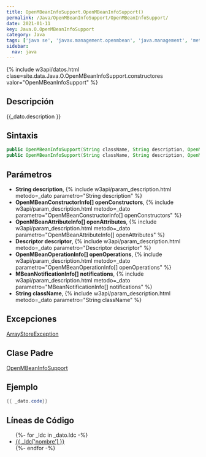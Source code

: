 ```yaml
---
title: OpenMBeanInfoSupport.OpenMBeanInfoSupport()
permalink: /Java/OpenMBeanInfoSupport/OpenMBeanInfoSupport/
date: 2021-01-11
key: Java.O.OpenMBeanInfoSupport
category: Java
tags: ['java se', 'javax.management.openmbean', 'java.management', 'metodo java', 'Java 1.5']
sidebar: 
  nav: java
---
```


{% include w3api/datos.html clase=site.data.Java.O.OpenMBeanInfoSupport.constructores valor="OpenMBeanInfoSupport" %}

## Descripción
{{_dato.description }}

## Sintaxis
~~~java
public OpenMBeanInfoSupport(String className, String description, OpenMBeanAttributeInfo[] openAttributes, OpenMBeanConstructorInfo[] openConstructors, OpenMBeanOperationInfo[] openOperations, MBeanNotificationInfo[] notifications)
public OpenMBeanInfoSupport(String className, String description, OpenMBeanAttributeInfo[] openAttributes, OpenMBeanConstructorInfo[] openConstructors, OpenMBeanOperationInfo[] openOperations, MBeanNotificationInfo[] notifications, Descriptor descriptor)
~~~

## Parámetros
* **String description**,  {% include w3api/param_description.html metodo=_dato parametro="String description" %}
* **OpenMBeanConstructorInfo[] openConstructors**,  {% include w3api/param_description.html metodo=_dato parametro="OpenMBeanConstructorInfo[] openConstructors" %}
* **OpenMBeanAttributeInfo[] openAttributes**,  {% include w3api/param_description.html metodo=_dato parametro="OpenMBeanAttributeInfo[] openAttributes" %}
* **Descriptor descriptor**,  {% include w3api/param_description.html metodo=_dato parametro="Descriptor descriptor" %}
* **OpenMBeanOperationInfo[] openOperations**,  {% include w3api/param_description.html metodo=_dato parametro="OpenMBeanOperationInfo[] openOperations" %}
* **MBeanNotificationInfo[] notifications**,  {% include w3api/param_description.html metodo=_dato parametro="MBeanNotificationInfo[] notifications" %}
* **String className**,  {% include w3api/param_description.html metodo=_dato parametro="String className" %}

## Excepciones
[ArrayStoreException](/Java/ArrayStoreException/)

## Clase Padre
[OpenMBeanInfoSupport](/Java/OpenMBeanInfoSupport/)

## Ejemplo
~~~java
{{ _dato.code}}
~~~

## Líneas de Código
<ul>
{%- for _ldc in _dato.ldc -%}
   <li>
       <a href="{{_ldc['url'] }}">{{ _ldc['nombre'] }}</a>
   </li>
{%- endfor -%}
</ul>
